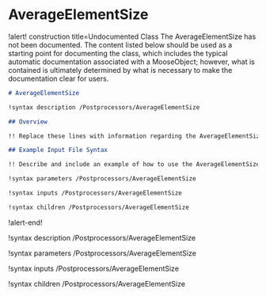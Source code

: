 # AverageElementSize

!alert! construction title=Undocumented Class
The AverageElementSize has not been documented. The content listed below should be used as a starting point for
documenting the class, which includes the typical automatic documentation associated with a
MooseObject; however, what is contained is ultimately determined by what is necessary to make the
documentation clear for users.

```markdown
# AverageElementSize

!syntax description /Postprocessors/AverageElementSize

## Overview

!! Replace these lines with information regarding the AverageElementSize object.

## Example Input File Syntax

!! Describe and include an example of how to use the AverageElementSize object.

!syntax parameters /Postprocessors/AverageElementSize

!syntax inputs /Postprocessors/AverageElementSize

!syntax children /Postprocessors/AverageElementSize
```
!alert-end!

!syntax description /Postprocessors/AverageElementSize

!syntax parameters /Postprocessors/AverageElementSize

!syntax inputs /Postprocessors/AverageElementSize

!syntax children /Postprocessors/AverageElementSize
